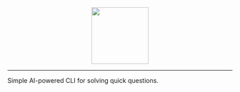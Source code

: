 <div style="display: block; text-align: center;">
<image src="./assets/COPYLOT.png" width="128px">
</div>

---

Simple AI-powered CLI for solving quick questions.
